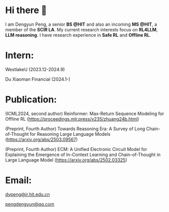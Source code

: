 <H1>Hi there 👋</H1>

I am Dengyun Peng, a senior **BS @HIT** and also an incoming **MS @HIT**, a member of the **SCIR LA**.
My current research interests focus on **RL4LLM**, **LLM reasoning**. I have research experience in **Safe RL** and **Offline RL**.

<H1>Intern:</H1>

WestlakeU (2023.12-2024.9)

Du Xiaoman Financial (2024.1-)

<H1>Publication:</H1>

(ICML2024, second author) Reinformer: Max-Return Sequence Modeling for Offline RL (https://proceedings.mlr.press/v235/zhuang24b.html)

(Preprint, Fourth Author) Towards Reasoning Era: A Survey of Long Chain-of-Thought for Reasoning Large Language Models (https://arxiv.org/abs/2503.09567)

(Preprint, Fourth Author) ECM: A Unified Electronic Circuit Model for Explaining the Emergence of In-Context Learning and Chain-of-Thought in Large Language Model (https://arxiv.org/abs/2502.03325)

<H1>Email:</H1>

dypeng@ir.hit.edu.cn

pengdengyun@qq.com

